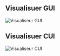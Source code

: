 ## Visualisuer GUI
![Visualiseur GUI](https://i.imgur.com/FGn6dA4.png)
## Visualisuer CUI
![Visualiseur CUI](https://i.imgur.com/mrkk39S.png)